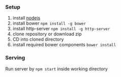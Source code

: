 ### Setup

1. install [nodejs](https://nodejs.org/en/)
2. install bower ```npm install -g bower```
3. install http-server ```npm install -g http-server```
2. clone repository or download zip
3. CD into cloned directory
5. install required bower components ```bower install```

### Serving

Run server by ```npm start``` inside working directory
